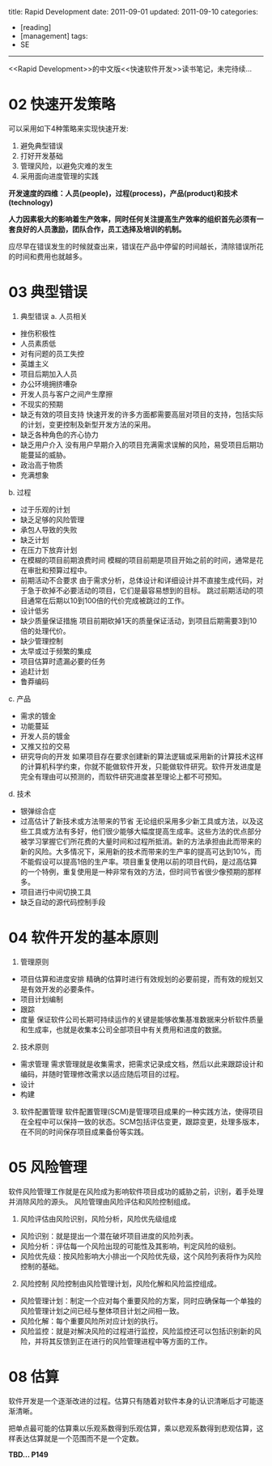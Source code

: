 title: Rapid Development
date: 2011-09-01
updated: 2011-09-10
categories: 
- [reading]
- [management]
tags: 
- SE
---

&lt;&lt;Rapid Development&gt;&gt;的中文版&lt;&lt;快速软件开发&gt;&gt;读书笔记，未完待续...<!--more-->

# 02 快速开发策略

可以采用如下4种策略来实现快速开发:
1. 避免典型错误
2. 打好开发基础
3. 管理风险，以避免灾难的发生
4. 采用面向进度管理的实践

**开发速度的四维：人员(people)，过程(process)，产品(product)和技术(technology)**

**人力因素极大的影响着生产效率，同时任何关注提高生产效率的组织首先必须有一套良好的人员激励，团队合作，员工选择及培训的机制。**

应尽早在错误发生的时候就查出来，错误在产品中停留的时间越长，清除错误所花的时间和费用也就越多。

# 03 典型错误

1. 典型错误
a. 人员相关
- 挫伤积极性
- 人员素质低
- 对有问题的员工失控
- 英雄主义
- 项目后期加入人员
- 办公环境拥挤嘈杂
- 开发人员与客户之间产生摩擦
- 不现实的预期
- 缺乏有效的项目支持
快速开发的许多方面都需要高层对项目的支持，包括实际的计划，变更控制及新型开发方法的采用。
- 缺乏各种角色的齐心协力
- 缺乏用户介入
没有用户早期介入的项目充满需求误解的风险，易受项目后期功能蔓延的威胁。
- 政治高于物质
- 充满想象

b. 过程
- 过于乐观的计划
- 缺乏足够的风险管理
- 承包人导致的失败
- 缺乏计划
- 在压力下放弃计划
- 在模糊的项目前期浪费时间
模糊的项目前期是项目开始之前的时间，通常是花在审批和预算过程中。
- 前期活动不合要求
由于需求分析，总体设计和详细设计并不直接生成代码，对于急于砍掉不必要活动的项目，它们是最容易想到的目标。
跳过前期活动的项目通常在后期以10到100倍的代价完成被跳过的工作。
- 设计低劣
- 缺少质量保证措施
项目前期砍掉1天的质量保证活动，到项目后期需要3到10倍的处理代价。
- 缺少管理控制
- 太早或过于频繁的集成
- 项目估算时遗漏必要的任务
- 追赶计划
- 鲁莽编码

c. 产品
- 需求的镀金
- 功能蔓延
- 开发人员的镀金
- 又推又拉的交易
- 研究导向的开发
如果项目存在要求创建新的算法逻辑或采用新的计算技术这样的计算机科学约束，你就不能做软件开发，只能做软件研究。软件开发进度是完全有理由可以预测的，而软件研究进度甚至理论上都不可预知。

d. 技术
- 银弹综合症
- 过高估计了新技术或方法带来的节省
无论组织采用多少新工具或方法，以及这些工具或方法有多好，他们很少能够大幅度提高生成率。这些方法的优点部分被学习掌握它们所花费的大量时间和过程所抵消。新的方法承担由此而带来的新的风险。大多情况下，采用新的技术而带来的生产率的提高可达到10%，而不能假设可以提高1倍的生产率。项目重复使用以前的项目代码，是过高估算的一个特例，重复使用是一种非常有效的方法，但时间节省很少像预期的那样多。
- 项目进行中间切换工具
- 缺乏自动的源代码控制手段

# 04 软件开发的基本原则
1. 管理原则
- 项目估算和进度安排
精确的估算时进行有效规划的必要前提，而有效的规划又是有效开发的必要条件。
- 项目计划编制
- 跟踪
- 度量
保证软件公司长期可持续运作的关键是能够收集基准数据来分析软件质量和生成率，也就是收集本公司全部项目中有关费用和进度的数据。

2. 技术原则
- 需求管理
需求管理就是收集需求，把需求记录成文档，然后以此来跟踪设计和编码，并随时管理修改需求以适应随后项目的过程。
- 设计
- 构建

3. 软件配置管理
软件配置管理(SCM)是管理项目成果的一种实践方法，使得项目在全程中可以保持一致的状态。SCM包括评估变更，跟踪变更，处理多版本，在不同的时间保存项目成果备份等实践。

# 05 风险管理
软件风险管理工作就是在风险成为影响软件项目成功的威胁之前，识别，着手处理并消除风险的源头。
风险管理由风险评估和风险控制组成。
1. 风险评估由风险识别，风险分析，风险优先级组成
- 风险识别：就是提出一个潜在破坏项目进度的风险列表。
- 风险分析：评估每一个风险出现的可能性及其影响，判定风险的级别。
- 风险优先级：按风险影响大小排出一个风险优先级，这个风险列表将作为风险控制的基础。
2. 风险控制
风险控制由风险管理计划，风险化解和风险监控组成。
- 风险管理计划：制定一个应对每个重要风险的方案，同时应确保每一个单独的风险管理计划之间已经与整体项目计划之间相一致。
- 风险化解：每个重要风险所对应计划的执行。
- 风险监控：就是对解决风险的过程进行监控，风险监控还可以包括识别新的风险，并将其反馈到正在进行的风险管理进程中等方面的工作。

# 08 估算
软件开发是一个逐渐改进的过程。估算只有随着对软件本身的认识清晰后才可能逐渐清晰。

把单点最可能的估算乘以乐观系数得到乐观估算，乘以悲观系数得到悲观估算，这样表达估算就是一个范围而不是一个定数。

**TBD... P149**
